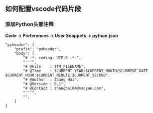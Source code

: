 ## 如何配置vscode代码片段

### 添加Python头部注释

**Code -> Preferences -> User Snappets -> python.json**  

    "pyheader": {   
    	"prefix": "pyheader",   
    	"body": [
    		"# -*- coding: UTF-8 -*-",
    		"'''",
    		"# @File    : $TM_FILENAME",
    		"# @Time    : $CURRENT_YEAR/$CURRENT_MONTH/$CURRENT_DATE $CURRENT_HOUR:$CURRENT_MINUTE:$CURRENT_SECOND",
    		"# @Author  : Zhang Hai",
    		"# @Version : 0.1",
    		"# @Contact : zhanghai04@maoyan.com",
    		"'''",
    		"",
    	]
    }   
